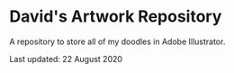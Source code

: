 # David's Artwork Repository
A repository to store all of my doodles in Adobe Illustrator.

Last updated: 22 August 2020
